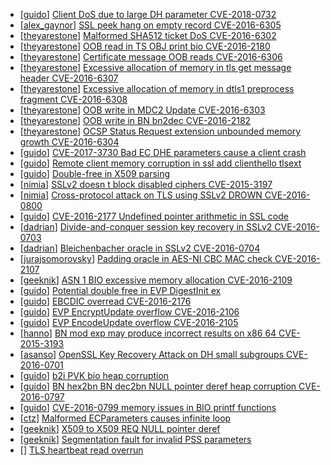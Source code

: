 * [[guido](https://hackerone.com/guido)] [Client DoS due to large DH parameter CVE-2018-0732 ](https://hackerone.com/reports/364964)
* [[alex_gaynor](https://hackerone.com/alex_gaynor)] [SSL peek  hang on empty record CVE-2016-6305 ](https://hackerone.com/reports/288993)
* [[theyarestone](https://hackerone.com/theyarestone)] [Malformed SHA512 ticket DoS CVE-2016-6302 ](https://hackerone.com/reports/221787)
* [[theyarestone](https://hackerone.com/theyarestone)] [OOB read in TS OBJ print bio  CVE-2016-2180 ](https://hackerone.com/reports/221789)
* [[theyarestone](https://hackerone.com/theyarestone)] [Certificate message OOB reads CVE-2016-6306 ](https://hackerone.com/reports/221790)
* [[theyarestone](https://hackerone.com/theyarestone)] [Excessive allocation of memory in tls get message header  CVE-2016-6307 ](https://hackerone.com/reports/221791)
* [[theyarestone](https://hackerone.com/theyarestone)] [Excessive allocation of memory in dtls1 preprocess fragment  CVE-2016-6308 ](https://hackerone.com/reports/221792)
* [[theyarestone](https://hackerone.com/theyarestone)] [OOB write in MDC2 Update  CVE-2016-6303 ](https://hackerone.com/reports/221785)
* [[theyarestone](https://hackerone.com/theyarestone)] [OOB write in BN bn2dec  CVE-2016-2182 ](https://hackerone.com/reports/221788)
* [[theyarestone](https://hackerone.com/theyarestone)] [OCSP Status Request extension unbounded memory growth CVE-2016-6304 ](https://hackerone.com/reports/216840)
* [[guido](https://hackerone.com/guido)] [CVE-2017-3730 Bad EC DHE parameters cause a client crash](https://hackerone.com/reports/201346)
* [[guido](https://hackerone.com/guido)] [Remote client memory corruption in ssl add clienthello tlsext ](https://hackerone.com/reports/175766)
* [[guido](https://hackerone.com/guido)] [Double-free in X509 parsing](https://hackerone.com/reports/175230)
* [[nimia](https://hackerone.com/nimia)] [SSLv2 doesn t block disabled ciphers CVE-2015-3197 ](https://hackerone.com/reports/166634)
* [[nimia](https://hackerone.com/nimia)] [Cross-protocol attack on TLS using SSLv2 DROWN  CVE-2016-0800 ](https://hackerone.com/reports/166629)
* [[guido](https://hackerone.com/guido)] [CVE-2016-2177 Undefined pointer arithmetic in SSL code](https://hackerone.com/reports/142472)
* [[dadrian](https://hackerone.com/dadrian)] [Divide-and-conquer session key recovery in SSLv2 CVE-2016-0703 ](https://hackerone.com/reports/138179)
* [[dadrian](https://hackerone.com/dadrian)] [Bleichenbacher oracle in SSLv2 CVE-2016-0704 ](https://hackerone.com/reports/138181)
* [[jurajsomorovsky](https://hackerone.com/jurajsomorovsky)] [Padding oracle in AES-NI CBC MAC check CVE-2016-2107 ](https://hackerone.com/reports/136986)
* [[geeknik](https://hackerone.com/geeknik)] [ASN 1 BIO excessive memory allocation CVE-2016-2109 ](https://hackerone.com/reports/134880)
* [[guido](https://hackerone.com/guido)] [Potential double free in EVP DigestInit ex](https://hackerone.com/reports/135027)
* [[guido](https://hackerone.com/guido)] [EBCDIC overread CVE-2016-2176 ](https://hackerone.com/reports/135946)
* [[guido](https://hackerone.com/guido)] [EVP EncryptUpdate overflow CVE-2016-2106 ](https://hackerone.com/reports/135945)
* [[guido](https://hackerone.com/guido)] [EVP EncodeUpdate overflow CVE-2016-2105 ](https://hackerone.com/reports/135944)
* [[hanno](https://hackerone.com/hanno)] [BN mod exp may produce incorrect results on x86 64 CVE-2015-3193 ](https://hackerone.com/reports/128169)
* [[asanso](https://hackerone.com/asanso)] [OpenSSL Key Recovery Attack on DH small subgroups CVE-2016-0701 ](https://hackerone.com/reports/113288)
* [[guido](https://hackerone.com/guido)] [b2i PVK bio heap corruption](https://hackerone.com/reports/119989)
* [[guido](https://hackerone.com/guido)] [BN hex2bn BN dec2bn NULL pointer deref heap corruption CVE-2016-0797 ](https://hackerone.com/reports/119873)
* [[guido](https://hackerone.com/guido)] [CVE-2016-0799 memory issues in BIO printf functions](https://hackerone.com/reports/118855)
* [[ctz](https://hackerone.com/ctz)] [Malformed ECParameters causes infinite loop](https://hackerone.com/reports/73241)
* [[geeknik](https://hackerone.com/geeknik)] [X509 to X509 REQ NULL pointer deref](https://hackerone.com/reports/73236)
* [[geeknik](https://hackerone.com/geeknik)] [Segmentation fault for invalid PSS parameters](https://hackerone.com/reports/55018)
* [[](https://hackerone.com)] [TLS heartbeat read overrun](https://hackerone.com/reports/6626)
